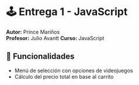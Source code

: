 # 🕹️ Entrega 1 - JavaScript

**Autor:** Prince Mariños  
**Profesor:** Julio Avantt
**Curso:** JavaScript  


## 🧠 Funcionalidades

- Menú de selección con opciones de videojuegos
- Cálculo del precio total en base al carrito
  


